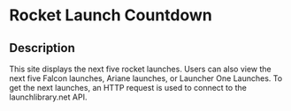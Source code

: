 ﻿# Rocket Launch Countdown
## Description
 This site displays the next five rocket launches. Users can also view the next five Falcon launches, Ariane launches, or Launcher One Launches. To get the next launches, an HTTP request is used to connect to the launchlibrary.net API. 
 
